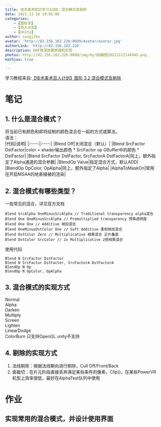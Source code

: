 ```yaml
---
title: 技术美术知识学习3200：混合模式及剔除
date: 2021-11-16 19:05:06
categories: 
    - [图形学]
    - [百人计划]
    - [Unity]
author: songjihu
avatar: 'http://82.156.182.226:8099/Avatar/avatar.jpg'
authorLink: 'http://82.156.182.226'
description: DOF景深效果原理和实现
photos: http://82.156.182.226:8099/img/my/QQ截图20211112144945.png
mathjax: true

---
```


学习教程来自:[【技术美术百人计划】图形 3.2 混合模式及剔除](https://www.bilibili.com/video/BV1sL4y1v7SS)

# 笔记

## 1. 什么是混合模式？
将当前已有颜色和即将绘制的颜色混合在一起的方式或算法。  
语法：  
|代码|说明|
|:----:|:----:|
|Blend Off|关闭混合（默认）|
|Blend SrcFactor DstFactor|color = shader输出颜色 \* SrcFactor op GBuffer中的颜色 \* DstFactor|
|Blend SrcFactor DstFactor, SrcFactorA DstFactorA|同上，额外指定了Alpha通道的混合参数|
|BlendOp Value|指定混合方式，默认ADD| 
|BlendOp OpColor, OpAlpha|同上，额外指定了Alpha|
|AlphaToMaskOn|常用在开启MSAA的地表植被的渲染|

## 2. 混合模式有哪些类型？
一些常见的混合，详见官方文档  

```hlsl
Blend SrcAlpha OneMinusSrcAlpha // Traditional transparency alpha混合
Blend One OneMinusSrcAlpha // Premultiplied transparency 预乘透明度
Blend One One // Additive 相加混合
Blend OneMinusDstColor One // Soft Additive 柔和相加混合
Blend DstColor Zero // Multiplicative 相乘混合 正片叠底
Blend DstColor SrcColor // 2x Multiplicative 2倍相乘混合
```

使用代码
```hlsl
Blend N SrcFactor DstFactor
Blend N SrcFactor DstFactor, SrcFactorA DstFactorA
BlendOp N Op
BlendOp N OpColor, OpAlpha
```

## 3. 混合模式的实现方式
Normal  
Alpha  
Darken  
Multiply  
Screen  
Lighten  
LinearDodge  
ColorBurn 只支持OpenGL unity不支持  



## 4. 剔除的实现方式
1. 法线剔除：根据法线朝向进行剔除，Cull Off/Front/Back
2. 面裁切：在片元阶段直接丢弃满足某些条件的像素，Clip()，在某些PowerVR机型上效率很低，最好在AlphaTest队列中使用

# 作业

## 实现常用的混合模式，并设计使用界面
